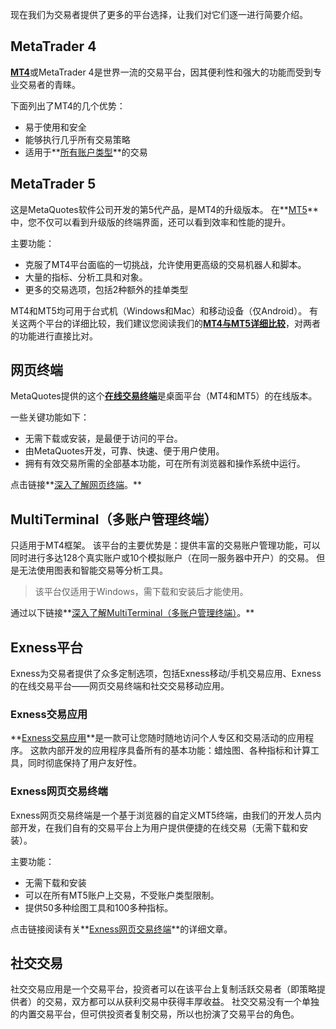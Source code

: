 
现在我们为交易者提供了更多的平台选择，让我们对它们逐一进行简要介绍。

MetaTrader 4
----------

[**MT4**](https://get.exness.help/hc/zh-cn/articles/360009155312-Using-MetaTrader-4-for-Windows)或MetaTrader 4是世界一流的交易平台，因其便利性和强大的功能而受到专业交易者的青睐。

下面列出了MT4的几个优势：

* 易于使用和安全
* 能够执行几乎所有交易策略
* 适用于**[所有账户类型](https://get.exness.help/hc/zh-ch/articles/360013782240-Account-Types)**的交易

MetaTrader 5
----------

这是MetaQuotes软件公司开发的第5代产品，是MT4的升级版本。 在**[MT5](https://get.exness.help/hc/zh-ch/articles/360011988792-Using-MetaTrader-5-for-Windows)**中，您不仅可以看到升级版的终端界面，还可以看到效率和性能的提升。

主要功能：

* 克服了MT4平台面临的一切挑战，允许使用更高级的交易机器人和脚本。
* 大量的指标、分析工具和对象。
* 更多的交易选项，包括2种额外的挂单类型

MT4和MT5均可用于台式机（Windows和Mac）和移动设备（仅Android）。 有关这两个平台的详细比较，我们建议您阅读我们的[**MT4与MT5详细比较**](https://get.exness.help/hc/zh-cn/articles/360008194992)，对两者的功能进行直接比对。

网页终端
----------

MetaQuotes提供的这个[**在线交易终端**](https://get.exness.help/hc/zh-cn/articles/360017440812-Trading-with-MT4-MT5-WebTerminal-on-browsers)是桌面平台（MT4和MT5）的在线版本。

一些关键功能如下：

* 无需下载或安装，是最便于访问的平台。
* 由MetaQuotes开发，可靠、快速、便于用户使用。
* 拥有有效交易所需的全部基本功能，可在所有浏览器和操作系统中运行。

点击链接**[深入了解网页终端](https://get.exness.help/hc/zh-cn/articles/360017440812)。**

MultiTerminal（多账户管理终端）
----------

只适用于MT4框架。 该平台的主要优势是：提供丰富的交易账户管理功能，可以同时进行多达128个真实账户或10个模拟账户（在同一服务器中开户）的交易。 但是无法使用图表和智能交易等分析工具。

> 该平台仅适用于Windows，需下载和安装后才能使用。

通过以下链接**[深入了解MultiTerminal（多账户管理终端）](https://get.exness.help/hc/zh-cn/articles/360017440152)。**

Exness平台
----------

Exness为交易者提供了众多定制选项，包括Exness移动/手机交易应用、Exness的在线交易平台——网页交易终端和社交交易移动应用。

### Exness交易应用 ###

**[Exness交易应用](https://get.exness.help/hc/zh-cn/articles/360020596239-Exness-Trader-A-complete-guide-to-the-built-in-trading-terminal)**是一款可让您随时随地访问个人专区和交易活动的应用程序。 这款内部开发的应用程序具备所有的基本功能：蜡烛图、各种指标和计算工具，同时彻底保持了用户友好性。

### Exness网页交易终端 ###

Exness网页交易终端是一个基于浏览器的自定义MT5终端，由我们的开发人员内部开发，在我们自有的交易平台上为用户提供便捷的在线交易（无需下载和安装）。

主要功能：

* 无需下载和安装
* 可以在所有MT5账户上交易，不受账户类型限制。
* 提供50多种绘图工具和100多种指标。

点击链接阅读有关**[Exness网页交易终端](https://get.exness.help/hc/zh-cn/articles/360013671560-Explore-Your-Exness-Terminal)**的详细文章。

**社交交易**
----------

社交交易应用是一个交易平台，投资者可以在该平台上复制活跃交易者（即策略提供者）的交易，双方都可以从获利交易中获得丰厚收益。 社交交易没有一个单独的内置交易平台，但可供投资者复制交易，所以也扮演了交易平台的角色。
